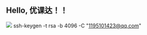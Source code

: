 ## Hello, 优课达！！
![](https://qgt-style.oss-cn-hangzhou.aliyuncs.com/newcoursep4/g1/g1-2-2/tenor.gif)
ssh-keygen -t rsa -b 4096 -C "1195101423@qq.com"


